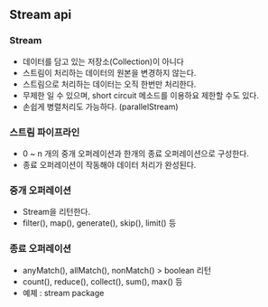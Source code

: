 ## Stream api
### Stream
- 데이터를 담고 있는 저장소(Collection)이 아니다
- 스트림이 처리하는 데이터의 원본을 변경하지 않는다.
- 스트림으로 처리하는 데이터는 오직 한번만 처리한다.
- 무제한 일 수 있으며, short circuit 메소드를 이용하요 제한할 수도 있다.
- 손쉽게 병렬처리도 가능하다. (parallelStream)
### 스트림 파이프라인
- 0 ~ n 개의 중개 오퍼레이션과 한개의 종료 오퍼레이션으로 구성한다.
- 종료 오퍼레이션이 작동해야 데이터 처리가 완성된다.
### 중개 오퍼레이션
- Stream을 리턴한다.
- filter(), map(), generate(), skip(), limit() 등
### 종료 오퍼레이션
- anyMatch(), allMatch(), nonMatch() > boolean 리턴
- count(), reduce(), collect(), sum(), max() 등
- 예졔 : stream package